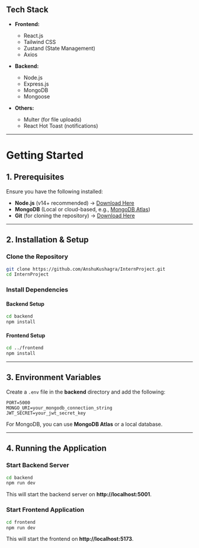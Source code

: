 ## Tech Stack

- **Frontend:**
  - React.js
  - Tailwind CSS
  - Zustand (State Management)
  - Axios

- **Backend:**
  - Node.js
  - Express.js
  - MongoDB
  - Mongoose

- **Others:**
  - Multer (for file uploads)
  - React Hot Toast (notifications)

---

# Getting Started

## 1. Prerequisites

Ensure you have the following installed:

- **Node.js** (v14+ recommended) → [Download Here](https://nodejs.org/)
- **MongoDB** (Local or cloud-based, e.g., [MongoDB Atlas](https://www.mongodb.com/atlas))
- **Git** (for cloning the repository) → [Download Here](https://git-scm.com/)

---

## 2. Installation & Setup

### Clone the Repository

```sh
git clone https://github.com/AnshuKushagra/InternProject.git
cd InternProject
```

### Install Dependencies

#### Backend Setup
```sh
cd backend
npm install
```

#### Frontend Setup
```sh
cd ../frontend
npm install
```

---

## 3. Environment Variables

Create a `.env` file in the **backend** directory and add the following:

```env
PORT=5000
MONGO_URI=your_mongodb_connection_string
JWT_SECRET=your_jwt_secret_key
```

For MongoDB, you can use **MongoDB Atlas** or a local database.

---

## 4. Running the Application

### Start Backend Server
```sh
cd backend
npm run dev
```
This will start the backend server on **http://localhost:5001**.

### Start Frontend Application
```sh
cd frontend
npm run dev
```
This will start the frontend on **http://localhost:5173**.
